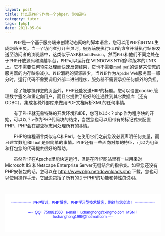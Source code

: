 ```yaml
---
layout: post
title: 什么是PHP？作为一个phper，你知道吗
category: tutor
tags: [php]
date: 2011-05-04
---
```

<p>&nbsp;&nbsp; &nbsp; &nbsp;&nbsp;<span style="font-family: 'Trebuchet MS', 'Lucida Console', 'Lucida Sans'; line-height: 20px; " class="Apple-style-span">PHP是一个基于服务端来创建动态网站的脚本语言，您可以用PHP和HTML生成网站主页。当一个访问者打开主页时，服务端便执行PHP的命令并将执行结果发送至访问者的浏览器中，这类似于ASP和CoildFusion，然而PHP和他们不同之处在于PHP开放源码和跨越平台，PHP可以运行在 WINDOWS NT和多种版本的UNIX上。它不需要任何预先处理而快速反馈结果，它也不需要mod_perl的调整来使您的服务器的内存映象减小。PHP消耗的资源较少，当PHP作为Apache Web服务器一部分时，运行代码不需要调用外部二进制程序，服务器不需要承担任何额外的负担。 </span></p>
<p style="margin-top: 1em; margin-right: 0px; margin-bottom: 1em; margin-left: 0px; text-indent: 2em; ">除了能够操作您的页面外，PHP还能发送HIIP的标题。您可以设置cookie,管理数字签名和重定向用户，而且它提供了极好的连通性到其它数据库（还有ODBC），集成各种外部库来做用PDF文档解析XML的任何事情。</p>
<p style="margin-top: 1em; margin-right: 0px; margin-bottom: 1em; margin-left: 0px; text-indent: 2em; ">有了PHP就无需特殊的开发环境和IDE，您可以以&lt;？php 作为程序块的开始，可以以？&gt;作为PHP代码块的结束，当然您也可以用带有的标记式来配置PHP，PHP会在那些标志间处理所有的事情。</p>
<p style="margin-top: 1em; margin-right: 0px; margin-bottom: 1em; margin-left: 0px; text-indent: 2em; ">PHP的编程语言类似与C和Perl。在使用它们之前您没必要声明任何变量，而且建立数组和Hash是很简单的事情。PHP还有一些面向对象的特征，可以为组织和打包您的代码提供很好的帮助。</p>
<p style="margin-top: 1em; margin-right: 0px; margin-bottom: 1em; margin-left: 0px; text-indent: 2em; ">虽然PHP在Apache里能快速运行，但是在PHP网站里有一些用来对Microsoft IIS 和Netscape Enterprise Server无缝结合的指令集。如果您还没有PHP安装包的话，您可以在 <a href="http://www.php.net/downloads.php">http://www.php.net/downloads.php</a> 下载，您也可以使用操作手册，它里边包括了所有的关于PHP的功能和特性的说明。</p>
<p>&nbsp;</p>
<div style="background-color: rgb(255, 255, 255); padding-top: 5px; padding-right: 5px; padding-bottom: 5px; padding-left: 5px; margin-top: 0px; margin-right: 0px; margin-bottom: 0px; margin-left: 0px; font-family: Arial, Verdana, sans-serif; font-size: 12px; ">
<p style="text-align: center;"><span style="color: rgb(0, 0, 255);">----------------&nbsp; PHP培训，PHP博客、PHP学习型技术博客，期待与您交流！ ----------------<br />
<br />
----&nbsp; QQ：750881560&nbsp;&nbsp; e-mail：luchanghong@xingmo.com&nbsp; MSN：luchanghong1990@hotmail.com ----</span></p>
<p style="text-align: center;">&nbsp;</p>
</div>
<p>&nbsp;</p>
